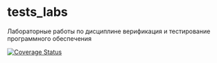 # tests_labs
Лабораторные работы по дисциплине верификация и тестирование программного обеспечения

[![Coverage Status](https://coveralls.io/repos/github/ht-evth/tests_labs/badge.svg?branch=main)](https://coveralls.io/github/ht-evth/tests_labs?branch=main)
